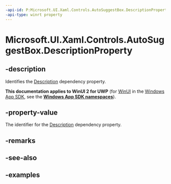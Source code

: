 ```yaml
---
-api-id: P:Microsoft.UI.Xaml.Controls.AutoSuggestBox.DescriptionProperty
-api-type: winrt property
---
```


<!-- Property syntax.
public DependencyProperty DescriptionProperty { get; }
-->

# Microsoft.UI.Xaml.Controls.AutoSuggestBox.DescriptionProperty

## -description

Identifies the [Description](autosuggestbox_description.md) dependency property.

**This documentation applies to WinUI 2 for UWP** (for [WinUI](/windows/apps/winui/winui3/) in the [Windows App SDK](/windows/apps/windows-app-sdk/), see the **[Windows App SDK namespaces](/windows/windows-app-sdk/api/winrt/)**).

## -property-value

The identifier for the [Description](autosuggestbox_description.md) dependency property.

## -remarks

## -see-also

## -examples

